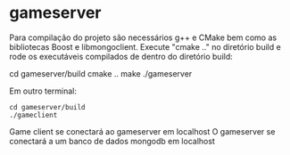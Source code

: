 # gameserver

Para compilação do projeto são necessários g++ e CMake bem como as bibliotecas Boost e libmongoclient.
Execute "cmake .." no diretório build e rode os executáveis compilados de dentro do diretório build:

cd gameserver/build
cmake ..
make
	./gameserver



Em outro terminal:


	cd gameserver/build
	./gameclient


Game client se conectará ao gameserver em localhost
O gameserver se conectará a um banco de dados mongodb em localhost
